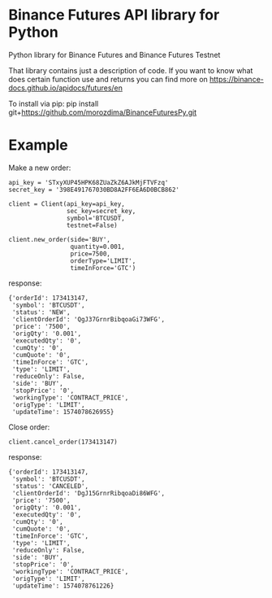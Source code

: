 # Binance Futures API library for Python
Python library for Binance Futures and Binance Futures Testnet

That library contains just a description of code.
If you want to know what does certain function use and returns you can find more on
    https://binance-docs.github.io/apidocs/futures/en

To install via pip:
    pip install git+https://github.com/morozdima/BinanceFuturesPy.git

# Example
Make a new order:

    api_key = 'STxyXUP45HPK68ZUaZkZ6AJkMjFTVFzq'
    secret_key = '398E491767030BD8A2FF6EA6D0BCB862'

    client = Client(api_key=api_key, 
                    sec_key=secret_key,
                    symbol='BTCUSDT,
                    testnet=False)

    client.new_order(side='BUY',
                     quantity=0.001,
                     price=7500,
                     orderType='LIMIT',
                     timeInForce='GTC')
response:

    {'orderId': 173413147,
     'symbol': 'BTCUSDT',
     'status': 'NEW',
     'clientOrderId': 'QgJ37GrnrBibqoaGi73WFG',
     'price': '7500',
     'origQty': '0.001',
     'executedQty': '0',
     'cumQty': '0',
     'cumQuote': '0',
     'timeInForce': 'GTC',
     'type': 'LIMIT',
     'reduceOnly': False,
     'side': 'BUY',
     'stopPrice': '0',
     'workingType': 'CONTRACT_PRICE',
     'origType': 'LIMIT',
     'updateTime': 1574078626955}
     
Close order:
    
    client.cancel_order(173413147)
response:

    {'orderId': 173413147,
     'symbol': 'BTCUSDT',
     'status': 'CANCELED',
     'clientOrderId': 'DgJ15GrnrRibqoaDi86WFG',
     'price': '7500',
     'origQty': '0.001',
     'executedQty': '0',
     'cumQty': '0',
     'cumQuote': '0',
     'timeInForce': 'GTC',
     'type': 'LIMIT',
     'reduceOnly': False,
     'side': 'BUY',
     'stopPrice': '0',
     'workingType': 'CONTRACT_PRICE',
     'origType': 'LIMIT',
     'updateTime': 1574078761226}
  
  
